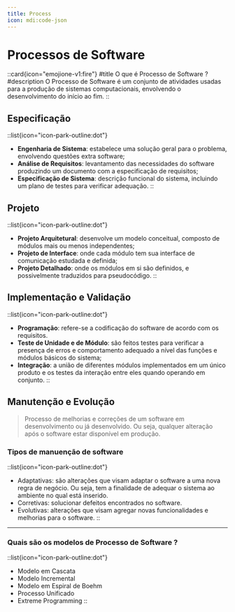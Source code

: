 ```yaml
---
title: Process
icon: mdi:code-json
---
```


# Processos de Software

::card{icon="emojione-v1:fire"}
#title
O que é Processo de Software ?
#description
O Processo de Software é um conjunto de atividades usadas para a produção de sistemas computacionais, envolvendo o desenvolvimento do início ao fim.
::

## Especificação

::list{icon="icon-park-outline:dot"}
- **Engenharia de Sistema**: estabelece uma solução geral para o problema, envolvendo questões extra software;
- **Análise de Requisitos**: levantamento das necessidades do software produzindo um documento com a especificação de requisitos;
- **Especificação de Sistema**: descrição funcional do sistema, incluindo um plano de testes para verificar adequação.
::

## Projeto

::list{icon="icon-park-outline:dot"}
- **Projeto Arquitetural**: desenvolve um modelo conceitual, composto de módulos mais ou menos independentes;
- **Projeto de Interface**: onde cada módulo tem sua interface de comunicação estudada e definida;
- **Projeto Detalhado**: onde os módulos em si são definidos, e possivelmente traduzidos para pseudocódigo.
::

## Implementação e Validação

::list{icon="icon-park-outline:dot"}
- **Programação**: refere-se a codificação do software de acordo com os requisitos.
- **Teste de Unidade e de Módulo**: são feitos testes para verificar a presença de erros e comportamento adequado a nível das funções e módulos básicos do sistema;
- **Integração**: a união de diferentes módulos implementados em um único produto e os testes da interação entre eles quando operando em conjunto.
::

## Manutenção e Evolução

> Processo de melhorias e correções de um software em desenvolvimento ou já desenvolvido. Ou seja, qualquer alteração após o software estar disponível em produção.

### Tipos de manuenção de software

::list{icon="icon-park-outline:dot"}
- Adaptativas: são alterações que visam adaptar o software a uma nova regra de negócio. Ou seja, tem a finalidade de adequar o sistema ao ambiente no qual está inserido.
- Corretivas: solucionar defeitos encontrados no software.
- Evolutivas: alterações que visam agregar novas funcionalidades e melhorias para o software.
::

---

### Quais são os modelos de Processo de Software ?

::list{icon="icon-park-outline:dot"}
- Modelo em Cascata
- Modelo Incremental
- Modelo em Espiral de Boehm
- Processo Unificado
- Extreme Programming
::